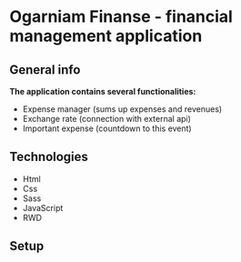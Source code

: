 # Ogarniam Finanse - financial management application


## General info

**The application contains several functionalities:**
* Expense manager (sums up expenses and revenues)
* Exchange rate (connection with external api)
* Important expense (countdown to this event)

## Technologies
* Html
* Css
* Sass
* JavaScript
* RWD


## Setup
